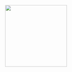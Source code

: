 <div align="center">
<img src="https://telegra.ph/file/c0e014ff34f34d1056627.png" width="200" height="200"/>
